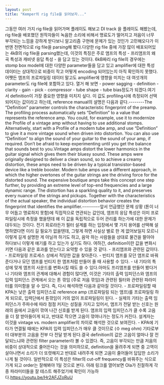 ```yaml
---
layout: post
title: "Kemper의 rig file을 읽어보자..."
---
```


그동안 여러 가지 rig file을 읽어가며 플레이도 해보고 DI track 을 플레이도 해봤는데, rig file을 배포했던 원작자들이 녹음한 소리에 비해서 명료도가 떨어지고 저음이 너무 부각되는 느낌을 강하게 받다보니 알고리즘 구현에 문제가 있는 것인가 고민해오다가 이번엔 전면적으로 rig file을 parsing해 봤다.다양한 rig file 중에 가장 많이 배포되어있는 4kB의 rig file을 parsing했는데, 이것의 특징은 주로 앰프의 특성 - 프리앰프의 왜곡 특성과 캐비넷 응답 특성 - 을 담고 있는 것이다. 6kB짜리 rig file의 경우에는 stomp box model에 대한 다양한 parameter들을 담고 있고 amplifier에 대한 특성 데이터는 상대적으로 비중이 작고 어떻게 encoding 되어있는지 아직 확인하지 못했다.어쨋든 앰프의 프로파일링 데이터 말고도 amplifier에 영향을 미치는 대 여섯개의 parameter도 rig file에 포함하고 있다. 열거 해 보면 - power sagging - definition - clarity - gain - pick - compressor - tube shape - tube bias정도가 되겠다.여기서 definition이 가장 중요한 영향을 미치지 싶다. 이 값도 profiling시에 측정되어 선택되어지는 값이라고 하는데, reference manual의 설명은 다음과 같다.--------The “Definition” parameter controls the characteristic fingerprint of the preamp. The profiling process automatically sets “Definition” to a value that represents the reference amp. You could, for example, use it to modernize the Profile of a vintage amp without having to use additional stomps. Alternatively, start with a Profile of a modern tube amp, and use “Definition” to give it a more vintage sound when driven into distortion. You can also use “Definition” to align the sound of your guitar to the sound of your amp, if required. Don’t be afraid to keep experimenting until you get the balance that sounds best to you.Vintage amps distort the lower harmonics in the guitar signal which gives them their bluesy sound. These amps were originally designed to deliver a clean sound, so to achieve a creamy distortion, these amps need to be driven by a typical transistor-based device like a treble booster. Modern tube amps use a different approach, in which the higher overtones of the guitar strings are the driving force for the distorted sound. The expensive boutique amps take this concept one step further, by providing an extreme level of top-end frequencies and a large dynamic range. The distortion has a sparkling quality to it, and preserves every nuance of the strings and pickups. Together with the characteristics of the actual speaker, the individual distortion behavior creates the fingerprint that identifies the amplifier.---------앞서 언급했던 문제 상황 (톤이 너무 어둡고 명료하지 못함)에 직접적으로 연관되는 값인데, 앰프의 응답 특성은 이미 프로파일링시에 측정을 했을텐데 왜 이 값을 독립적으로 두어 관리를 하는가에 대한 문제가 대두되는 것이다. 전기 회로라든가 필터 설계를 하는 입장에서 몇 가지 용어를 선택해 설명하였다면 이리 길 필요가 없을텐데, 그렇게 하면 사실상 별로 한 게 없어보일지 모르니 이렇게 길게 설명한 게 아닐까 하기도 하고, 음악 하는 사람들을 상대로 물건을 팔아야 하다보니 이렇게 얘기를 하고 있는가 싶기도 하다. 여하간, definition이란 값을 변화시키면 다음과 같은 효과를 얻는다고 요약할 수 있을 것 같다. - 프리앰프와 관련된 값이다. - 프로파일링 프로세스 상에서 적당한 값을 찾아준다. - 빈티지 앰프를 모던 앰프로 바꿔준다거나 모던 앰프를 빈티지 한 앰프처럼 만들어 줄 때 사용할 수 있다.  - 내 기타의 특성에 맞게 앰프의 사운드를 변화시킬 때도 쓸 수 있다.아마도 프리앰프를 만들어 봤다거나 기타와 앰프의 관계에 대해서 경험이 많다면, 이것은 기타의 출력 임피던스와 앰프의 입력 임피던스 관계에서 오는 톤 깎임 (주로 저음 깎임)과 관련된 필터와 관련된 파라미터를 의미함을 알 수 있다. 즉, 다시 해석하면 다음과 같아질 것이다. - 프로파일링할 때 KPA는 낮은 출력 임피던스로 reference amp (프로파일링 되는 앰프)를 프로파일링 하게 되므로, 입력단에서 톤깎임이 거의 없이 프로파일링이 된다. - 실제의 기타는 출력 임피던스가 주파수에 따라 점점 커지는 성질을 가지고 있어서, 앰프가 전달 받는 신호는 원래의 음에서 고음이 깎여 나간 신호를 받게 된다. 앰프의 입력 임피던스가 클 수록 고음을 더 잘 받아들이게 되고, 반대로 작으면 고음이 깎여나가는 정도가 커진다. 설계자는 이것을 vintage vs. modern amplifier의 차이로 해석한 것으로 보여진다.  - KPA에 기타가 연결될 때에는 KPA의 입력 임피던스가 매우 클 것이므로 (수 meg ohm) 기타로부터 대부분의 고음을 전부 다 전달 받게 된다.결국 definition의 값은 고음이 얼마나 잘 전달되느냐와 관련된 filter parameter라 볼 수 있겠다. 즉, 고음이 부각되는 만큼 저음의 비중이 상대적으로 줄어든다는 것을 의미하므로, definition을 올려주게 되면 중 고역이 살아나면서 소리가 더 또렷해지고 반대로 내려주게 되면 고음이 줄어들어 답답한 소리가 나게 될 것이다. 일반적으로 이 특성은 filter의 cut-off frequency를 바꿔주는 식으로 가게 되고 order는 잘해봐야 1일 것으로 본다. 아래 링크를 열어보면 Ola가 친절하게 각종 파라미터들을 잘 테스트 해주었기에 확인이 가능하다.https://youtu.be/Hr2AFJZoRuU

